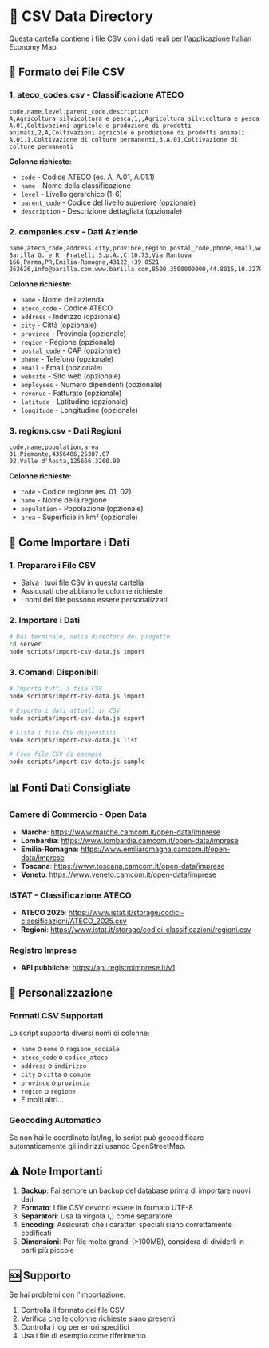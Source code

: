 # 📁 CSV Data Directory

Questa cartella contiene i file CSV con i dati reali per l'applicazione Italian Economy Map.

## 📄 Formato dei File CSV

### 1. **ateco_codes.csv** - Classificazione ATECO
```csv
code,name,level,parent_code,description
A,Agricoltura silvicoltura e pesca,1,,Agricoltura silvicoltura e pesca
A.01,Coltivazioni agricole e produzione di prodotti animali,2,A,Coltivazioni agricole e produzione di prodotti animali
A.01.1,Coltivazione di colture permanenti,3,A.01,Coltivazione di colture permanenti
```

**Colonne richieste:**
- `code` - Codice ATECO (es. A, A.01, A.01.1)
- `name` - Nome della classificazione
- `level` - Livello gerarchico (1-6)
- `parent_code` - Codice del livello superiore (opzionale)
- `description` - Descrizione dettagliata (opzionale)

### 2. **companies.csv** - Dati Aziende
```csv
name,ateco_code,address,city,province,region,postal_code,phone,email,website,employees,revenue,latitude,longitude
Barilla G. e R. Fratelli S.p.A.,C.10.73,Via Mantova 166,Parma,PR,Emilia-Romagna,43122,+39 0521 262626,info@barilla.com,www.barilla.com,8500,3500000000,44.8015,10.3279
```

**Colonne richieste:**
- `name` - Nome dell'azienda
- `ateco_code` - Codice ATECO
- `address` - Indirizzo (opzionale)
- `city` - Città (opzionale)
- `province` - Provincia (opzionale)
- `region` - Regione (opzionale)
- `postal_code` - CAP (opzionale)
- `phone` - Telefono (opzionale)
- `email` - Email (opzionale)
- `website` - Sito web (opzionale)
- `employees` - Numero dipendenti (opzionale)
- `revenue` - Fatturato (opzionale)
- `latitude` - Latitudine (opzionale)
- `longitude` - Longitudine (opzionale)

### 3. **regions.csv** - Dati Regioni
```csv
code,name,population,area
01,Piemonte,4356406,25387.07
02,Valle d'Aosta,125666,3260.90
```

**Colonne richieste:**
- `code` - Codice regione (es. 01, 02)
- `name` - Nome della regione
- `population` - Popolazione (opzionale)
- `area` - Superficie in km² (opzionale)

## 🚀 Come Importare i Dati

### 1. **Preparare i File CSV**
- Salva i tuoi file CSV in questa cartella
- Assicurati che abbiano le colonne richieste
- I nomi dei file possono essere personalizzati

### 2. **Importare i Dati**
```bash
# Dal terminale, nella directory del progetto
cd server
node scripts/import-csv-data.js import
```

### 3. **Comandi Disponibili**
```bash
# Importa tutti i file CSV
node scripts/import-csv-data.js import

# Esporta i dati attuali in CSV
node scripts/import-csv-data.js export

# Lista i file CSV disponibili
node scripts/import-csv-data.js list

# Crea file CSV di esempio
node scripts/import-csv-data.js sample
```

## 📊 Fonti Dati Consigliate

### **Camere di Commercio - Open Data**
- **Marche**: https://www.marche.camcom.it/open-data/imprese
- **Lombardia**: https://www.lombardia.camcom.it/open-data/imprese
- **Emilia-Romagna**: https://www.emiliaromagna.camcom.it/open-data/imprese
- **Toscana**: https://www.toscana.camcom.it/open-data/imprese
- **Veneto**: https://www.veneto.camcom.it/open-data/imprese

### **ISTAT - Classificazione ATECO**
- **ATECO 2025**: https://www.istat.it/storage/codici-classificazioni/ATECO_2025.csv
- **Regioni**: https://www.istat.it/storage/codici-classificazioni/regioni.csv

### **Registro Imprese**
- **API pubbliche**: https://api.registroimprese.it/v1

## 🔧 Personalizzazione

### **Formati CSV Supportati**
Lo script supporta diversi nomi di colonne:
- `name` o `nome` o `ragione_sociale`
- `ateco_code` o `codice_ateco`
- `address` o `indirizzo`
- `city` o `citta` o `comune`
- `province` o `provincia`
- `region` o `regione`
- E molti altri...

### **Geocoding Automatico**
Se non hai le coordinate lat/lng, lo script può geocodificare automaticamente gli indirizzi usando OpenStreetMap.

## ⚠️ Note Importanti

1. **Backup**: Fai sempre un backup del database prima di importare nuovi dati
2. **Formato**: I file CSV devono essere in formato UTF-8
3. **Separatori**: Usa la virgola (,) come separatore
4. **Encoding**: Assicurati che i caratteri speciali siano correttamente codificati
5. **Dimensioni**: Per file molto grandi (>100MB), considera di dividerli in parti più piccole

## 🆘 Supporto

Se hai problemi con l'importazione:
1. Controlla il formato dei file CSV
2. Verifica che le colonne richieste siano presenti
3. Controlla i log per errori specifici
4. Usa i file di esempio come riferimento
